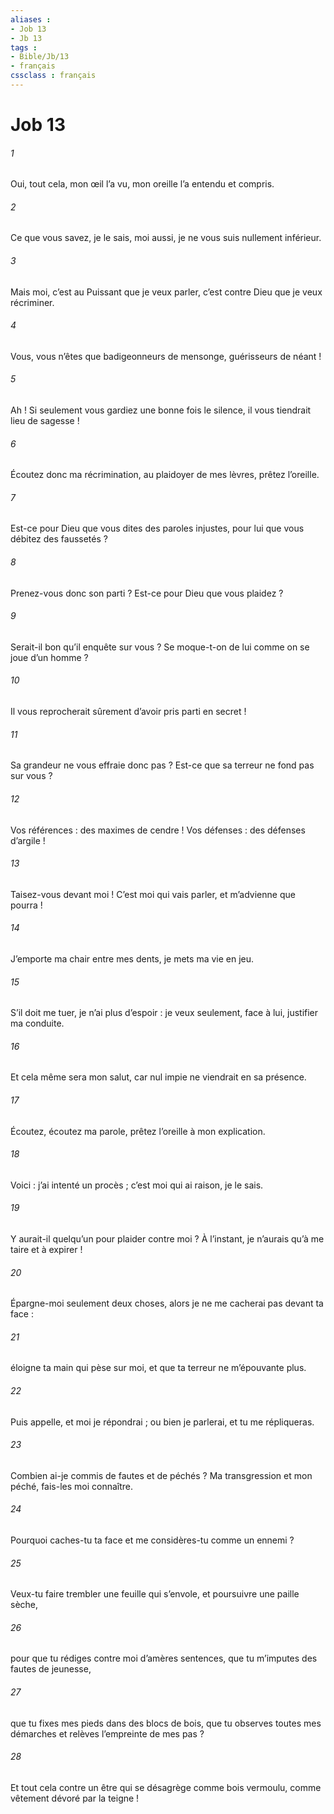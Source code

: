 ```yaml
---
aliases : 
- Job 13
- Jb 13
tags : 
- Bible/Jb/13
- français
cssclass : français
---
```


# Job 13

###### 1
Oui, tout cela, mon œil l’a vu,
mon oreille l’a entendu et compris.
###### 2
Ce que vous savez, je le sais, moi aussi,
je ne vous suis nullement inférieur.
###### 3
Mais moi, c’est au Puissant que je veux parler,
c’est contre Dieu que je veux récriminer.
###### 4
Vous, vous n’êtes que badigeonneurs de mensonge,
guérisseurs de néant !
###### 5
Ah ! Si seulement vous gardiez une bonne fois le silence,
il vous tiendrait lieu de sagesse !
###### 6
Écoutez donc ma récrimination,
au plaidoyer de mes lèvres, prêtez l’oreille.
###### 7
Est-ce pour Dieu que vous dites des paroles injustes,
pour lui que vous débitez des faussetés ?
###### 8
Prenez-vous donc son parti ?
Est-ce pour Dieu que vous plaidez ?
###### 9
Serait-il bon qu’il enquête sur vous ?
Se moque-t-on de lui comme on se joue d’un homme ?
###### 10
Il vous reprocherait sûrement
d’avoir pris parti en secret !
###### 11
Sa grandeur ne vous effraie donc pas ?
Est-ce que sa terreur ne fond pas sur vous ?
###### 12
Vos références : des maximes de cendre !
Vos défenses : des défenses d’argile !
###### 13
Taisez-vous devant moi ! C’est moi qui vais parler,
et m’advienne que pourra !
###### 14
J’emporte ma chair entre mes dents,
je mets ma vie en jeu.
###### 15
S’il doit me tuer, je n’ai plus d’espoir :
je veux seulement, face à lui, justifier ma conduite.
###### 16
Et cela même sera mon salut,
car nul impie ne viendrait en sa présence.
###### 17
Écoutez, écoutez ma parole,
prêtez l’oreille à mon explication.
###### 18
Voici : j’ai intenté un procès ;
c’est moi qui ai raison, je le sais.
###### 19
Y aurait-il quelqu’un pour plaider contre moi ?
À l’instant, je n’aurais qu’à me taire et à expirer !
###### 20
Épargne-moi seulement deux choses,
alors je ne me cacherai pas devant ta face :
###### 21
éloigne ta main qui pèse sur moi,
et que ta terreur ne m’épouvante plus.
###### 22
Puis appelle, et moi je répondrai ;
ou bien je parlerai, et tu me répliqueras.
###### 23
Combien ai-je commis de fautes et de péchés ?
Ma transgression et mon péché, fais-les moi connaître.
###### 24
Pourquoi caches-tu ta face
et me considères-tu comme un ennemi ?
###### 25
Veux-tu faire trembler une feuille qui s’envole,
et poursuivre une paille sèche,
###### 26
pour que tu rédiges contre moi d’amères sentences,
que tu m’imputes des fautes de jeunesse,
###### 27
que tu fixes mes pieds dans des blocs de bois,
que tu observes toutes mes démarches
et relèves l’empreinte de mes pas ?
###### 28
Et tout cela contre un être qui se désagrège comme bois vermoulu,
comme vêtement dévoré par la teigne !
